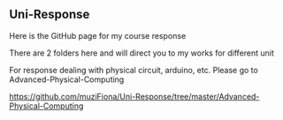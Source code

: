 ## Uni-Response
Here is the GitHub page for my course response

There are 2 folders here and will direct you to my works for different unit

For response dealing with physical circuit, arduino, etc. Please go to Advanced-Physical-Computing

https://github.com/muziFiona/Uni-Response/tree/master/Advanced-Physical-Computing
